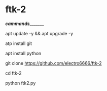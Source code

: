 # ftk-2

_____________cammands____________________

apt update -y && apt upgrade -y


atp install git


apt install python
 

git clone https://github.com/electro6666/ftk-2


cd ftk-2


python ftk2.py




